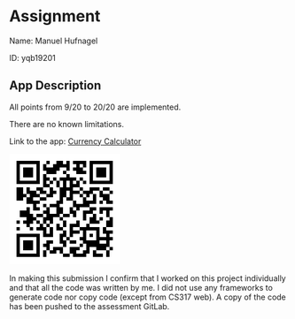 # Assignment

Name: Manuel Hufnagel

ID: yqb19201

## App Description

All points from 9/20 to 20/20 are implemented.

There are no known limitations.


Link to the app: [Currency Calculator](https://devweb2019.cis.strath.ac.uk/~yqb19201/)

![QR CODE](./qr_code.png)

In making this submission I confirm that I worked on this project individually and
that all the code was written by me. I did not use any frameworks to generate code
nor copy code (except from CS317 web). A copy of the code has been pushed to the
assessment GitLab.
